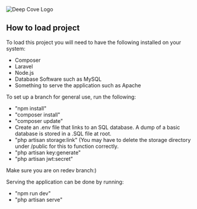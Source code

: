 <img src="http://www.deepcovehostel.co.nz/graphics/logo.png" alt="Deep Cove Logo">

## How to load project
To load this project you will need to have the following installed on your system:
<ul>
    <li>Composer</li>
    <li>Laravel</li>
    <li>Node.js</li>
    <li>Database Software such as MySQL</li>
    <li>Something to serve the application such as Apache</li>
</ul>

To set up a branch for general use, run the following:
 - "npm install"
 - "composer install"
 - "composer update"
 - Create an .env file that links to an SQL database. A dump of a basic database is stored in a .SQL file at root.
 - "php artisan storage:link" (You may have to delete the storage directory under /public for this to function correctly.
 - "php artisan key:generate"
 - "php artisan jwt:secret"

 Make sure you are on redev branch:)

Serving the application can be done by running:
 - "npm run dev"
 - "php artisan serve"
